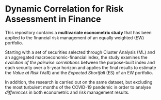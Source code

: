 # Dynamic Correlation for Risk Assessment in Finance
This repository contains a **multivariate econometric study** that has been applied to the financial risk management of an equally weighted (EW) portfolio.

Starting with a set of securities selected through Cluster Analysis (ML) and an aggregated macroeconomic-financial index, the study examines the _evolution of the pairwise correlations_ between the purpose-built index and each security over a 5-year horizon and applies the final results to estimate the _Value at Risk_ (VaR) and the _Expected Shortfall_ (ES) of an EW portfolio.

In addition, the research is carried out on the same dataset, but excluding the most turbulent months of the COVID-19 pandemic in order to analyse _differences_ in both econometric and risk management results.

